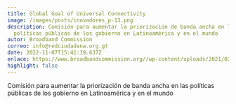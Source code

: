 ```yaml
---
title: Global Goal of Universal Connectivity
image: /images/posts/inovadores_p-13.png
description: Comisión para aumentar la priorización de banda ancha en las
  políticas públicas de los gobierno en Latinoamérica y en el mundo
autor: Broadband Commission
correo: info@redciudadana.org.gt
date: 2022-11-07T15:41:19.637Z
enlace: https://www.broadbandcommission.org//wp-content/uploads/2021/02/BBCom_ManifestoSpanish2020.pdf
highlight: false
---
```

Comisión para aumentar la priorización de banda ancha en las políticas públicas de los gobierno en Latinoamérica y en el mundo